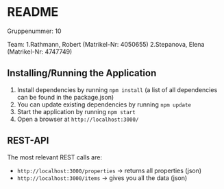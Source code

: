 # README

Gruppenummer: 10

Team:
    1.Rathmann, Robert (Matrikel-Nr: 4050655)
    2.Stepanova, Elena (Matrikel-Nr: 4747749)

## Installing/Running the Application

1. Install dependencies by running `npm install` (a list of all dependencies can be found in the package.json)
2. You can update existing dependencies by running `npm update`
3. Start the application by running `npm start`
4. Open a browser at `http://localhost:3000/`

## REST-API

The most relevant REST calls are:

* `http://localhost:3000/properties` -> returns all properties (json)
* `http://localhost:3000/items` -> gives you all the data (json)
